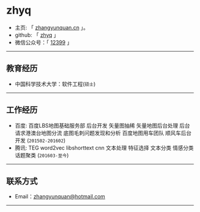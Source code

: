 # zhyq

 - 主页: 「 [zhangyunquan.cn](http://zhangyunquan.cn) 」。
 - github: 「 [zhyq](https://www.github.com/zhyq) 」
 - 微信公众号：「
   [12399](https://mp.weixin.qq.com/mp/profile_ext?action=home&__biz=MzU2MTEzODg4Ng==&scene=123&uin=NjM4NjMxODIw&key=76db3e4b493ddfc65bb92fbd6e0b8f6503f979f173d244d27d221dad1b0c260c5c63277d20c6b6b48abf5082c1190d6c86557ba786ad079e92083f3d00ce5a71769b02ec15561bb29a03892196d0e218&devicetype=iMac+MacBookPro12%2C1+OSX+OSX+10.11.5+build(15F34)&version=11020012&lang=zh_CN&a8scene=0&pass_ticket=He0ORGV8r4yeid5OBoAkthEcLj1N3nmzRisKnEC9o04EZ9B2Wu5fyAjiJGU71QDb) 」

---

## 教育经历

 - 中国科学技术大学：软件工程(``` 硕士 ```)

---

## 工作经历
 
 - 百度:  百度LBS地图基础服务部  后台开发 矢量图抽稀 矢量地图后台处理 后台请求港澳台地图分流 底图毛刺问题发现和分析 百度地图用车团队 顺风车后台开发 (``` 201502-201602 ```)
 - 腾讯: TEG  word2vec libshorttext cnn 文本处理 特征选择 文本分类 情感分类 话题聚类 (``` 201603-至今 ```)

---


## 联系方式

- Email：zhangyunquan@hotmail.com 

---

